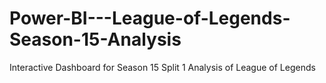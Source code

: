 # Power-BI---League-of-Legends-Season-15-Analysis
Interactive Dashboard for Season 15 Split 1 Analysis of League of Legends
